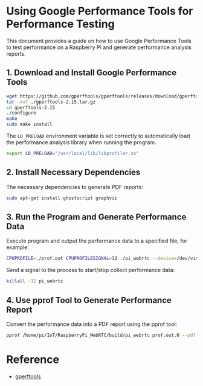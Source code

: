 # Using Google Performance Tools for Performance Testing

This document provides a guide on how to use Google Performance Tools to test performance on a Raspberry Pi and generate performance analysis reports.

## 1. Download and Install Google Performance Tools

```sh
wget https://github.com/gperftools/gperftools/releases/download/gperftools-2.15/gperftools-2.15.tar.gz
tar -xvf ./gperftools-2.15.tar.gz
cd gperftools-2.15
./configure
make
sudo make install
```

The `LD_PRELOAD` environment variable is set correctly to automatically load the performance analysis library when running the program.
```bash
export LD_PRELOAD="/usr/local/lib/libprofiler.so"
```

## 2. Install Necessary Dependencies

The necessary dependencies to generate PDF reports:

```bash
sudo apt-get install ghostscript graphviz
```

## 3. Run the Program and Generate Performance Data
Execute program and output the performance data to a specified file, for example:
```bash
CPUPROFILE=./prof.out CPUPROFILESIGNAL=12 ./pi_webrtc --device=/dev/video0 --fps=30 --width=1280 --height=960 --v4l2_format=h264 --hw_accel --uid=home-pi-3b
```

Send a signal to the process to start/stop collect performance data:

```bash
killall -12 pi_webrtc
```

## 4. Use pprof Tool to Generate Performance Report
Convert the performance data into a PDF report using the pprof tool:

```bash
pprof /home/pi/IoT/RaspberryPi_WebRTC/build/pi_webrtc prof.out.0 --pdf > prof_0.pdf
```

# Reference
* [gperftools](https://github.com/gperftools/gperftools)
